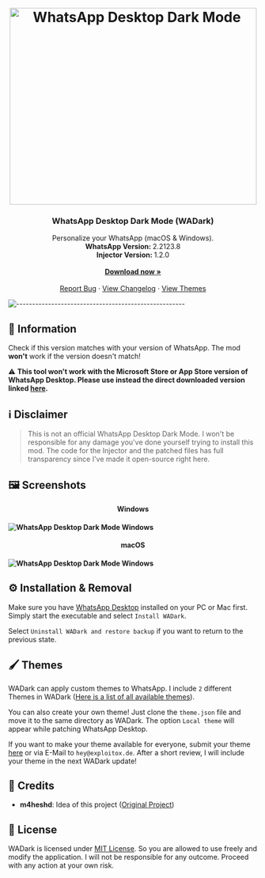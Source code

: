 <h1 align="center"><br><img src="https://dl.exploitox.de/whatsapp-dark/mockup_wadark.png" alt="WhatsApp Desktop Dark Mode" width="499" height="398"></h1>

<h3 align="center">WhatsApp Desktop Dark Mode (WADark)</h3>
<p align="center">
    Personalize your WhatsApp (macOS &amp; Windows).
    <br />
    <strong>WhatsApp Version: </strong>2.2123.8
    <br />
    <strong>Injector Version: </strong>1.2.0
    <br />
    <br />
    <a href="https://github.com/valnoxy/wadark/releases"><strong>Download now »</strong></a>
    <br />
    <br />
    <a href="https://github.com/valnoxy/wadark/issues">Report Bug</a>
    ·
    <a href="https://github.com/valnoxy/wadark/blob/main/CHANGELOG.md">View Changelog</a>
    ·
    <a href="https://github.com/valnoxy/wadark/blob/main/THEMES.md">View Themes</a>
  </p>
</p>

![-----------------------------------------------------](https://dl.exploitox.de/t440p-oc/rainbow.png)

## 🔔 Information
Check if this version matches with your version of WhatsApp. The mod **won't**  work if the version doesn't match!

⚠ **This tool won't work with the Microsoft Store or App Store version of WhatsApp Desktop. Please use instead the direct downloaded version linked [here](https://www.whatsapp.com/download/).**

## ℹ️ Disclaimer
> This is not an official WhatsApp Desktop Dark Mode. I won't be responsible for any damage you've done yourself trying to install this mod. The code for the Injector and the patched files has full transparency since I've made it open-source right here.

## 🖼️ Screenshots
<h4 align="center">Windows<h4>

![WhatsApp Desktop Dark Mode Windows](https://dl.exploitox.de/whatsapp-dark/Windows.png)
<h4 align="center">macOS<h4>
  
![WhatsApp Desktop Dark Mode Windows](https://dl.exploitox.de/whatsapp-dark/macOSV1.png)

## ⚙️ Installation & Removal
Make sure you have [WhatsApp Desktop](https://www.whatsapp.com/download/) installed on your PC or Mac first.
Simply start the executable and select `Install WADark`. 

Select `Uninstall WADark and restore backup` if you want to return to the previous state.

## 🖌️ Themes
WADark can apply custom themes to WhatsApp. I include ```2``` different Themes in WADark ([Here is a list of all available themes](https://github.com/valnoxy/t440p-oc/blob/main/THEMES.md)). 

You can also create your own theme! Just clone the ```theme.json``` file and move it to the same directory as WADark. The option ```Local theme``` will appear while patching WhatsApp Desktop.

If you want to make your theme available for everyone, submit your theme [here](https://forms.gle/9jsrjFUaE78AeYfGA) or via E-Mail to ```hey@exploitox.de```. After a short review, I will include your theme in the next WADark update!

## 📖 Credits
 - **m4heshd**: Idea of this project ([Original Project](https://github.com/m4heshd/whatsapp-desktop-dark))

## 🧾 License
WADark is licensed under [MIT License](https://github.com/valnoxy/wadark/blob/main/LICENSE). So you are allowed to use freely and modify the application. I will not be responsible for any outcome. Proceed with any action at your own risk.